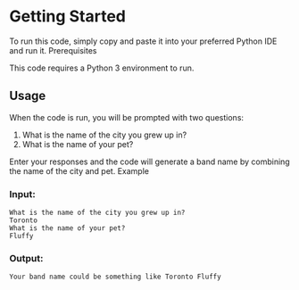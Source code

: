 # Getting Started

To run this code, simply copy and paste it into your preferred Python IDE and run it.
Prerequisites

This code requires a Python 3 environment to run.
## Usage

When the code is run, you will be prompted with two questions:

1. What is the name of the city you grew up in?
2. What is the name of your pet?

Enter your responses and the code will generate a band name by combining the name of the city and pet.
Example

### Input:

    What is the name of the city you grew up in?
    Toronto
    What is the name of your pet?
    Fluffy

### Output:

    Your band name could be something like Toronto Fluffy
